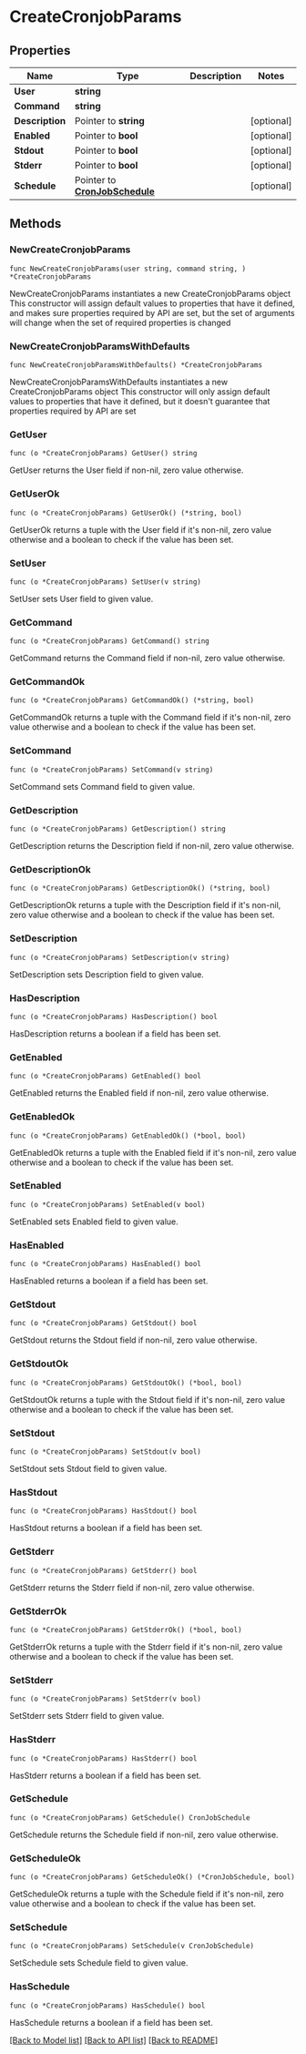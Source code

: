# CreateCronjobParams

## Properties

Name | Type | Description | Notes
------------ | ------------- | ------------- | -------------
**User** | **string** |  | 
**Command** | **string** |  | 
**Description** | Pointer to **string** |  | [optional] 
**Enabled** | Pointer to **bool** |  | [optional] 
**Stdout** | Pointer to **bool** |  | [optional] 
**Stderr** | Pointer to **bool** |  | [optional] 
**Schedule** | Pointer to [**CronJobSchedule**](CronJobSchedule.md) |  | [optional] 

## Methods

### NewCreateCronjobParams

`func NewCreateCronjobParams(user string, command string, ) *CreateCronjobParams`

NewCreateCronjobParams instantiates a new CreateCronjobParams object
This constructor will assign default values to properties that have it defined,
and makes sure properties required by API are set, but the set of arguments
will change when the set of required properties is changed

### NewCreateCronjobParamsWithDefaults

`func NewCreateCronjobParamsWithDefaults() *CreateCronjobParams`

NewCreateCronjobParamsWithDefaults instantiates a new CreateCronjobParams object
This constructor will only assign default values to properties that have it defined,
but it doesn't guarantee that properties required by API are set

### GetUser

`func (o *CreateCronjobParams) GetUser() string`

GetUser returns the User field if non-nil, zero value otherwise.

### GetUserOk

`func (o *CreateCronjobParams) GetUserOk() (*string, bool)`

GetUserOk returns a tuple with the User field if it's non-nil, zero value otherwise
and a boolean to check if the value has been set.

### SetUser

`func (o *CreateCronjobParams) SetUser(v string)`

SetUser sets User field to given value.


### GetCommand

`func (o *CreateCronjobParams) GetCommand() string`

GetCommand returns the Command field if non-nil, zero value otherwise.

### GetCommandOk

`func (o *CreateCronjobParams) GetCommandOk() (*string, bool)`

GetCommandOk returns a tuple with the Command field if it's non-nil, zero value otherwise
and a boolean to check if the value has been set.

### SetCommand

`func (o *CreateCronjobParams) SetCommand(v string)`

SetCommand sets Command field to given value.


### GetDescription

`func (o *CreateCronjobParams) GetDescription() string`

GetDescription returns the Description field if non-nil, zero value otherwise.

### GetDescriptionOk

`func (o *CreateCronjobParams) GetDescriptionOk() (*string, bool)`

GetDescriptionOk returns a tuple with the Description field if it's non-nil, zero value otherwise
and a boolean to check if the value has been set.

### SetDescription

`func (o *CreateCronjobParams) SetDescription(v string)`

SetDescription sets Description field to given value.

### HasDescription

`func (o *CreateCronjobParams) HasDescription() bool`

HasDescription returns a boolean if a field has been set.

### GetEnabled

`func (o *CreateCronjobParams) GetEnabled() bool`

GetEnabled returns the Enabled field if non-nil, zero value otherwise.

### GetEnabledOk

`func (o *CreateCronjobParams) GetEnabledOk() (*bool, bool)`

GetEnabledOk returns a tuple with the Enabled field if it's non-nil, zero value otherwise
and a boolean to check if the value has been set.

### SetEnabled

`func (o *CreateCronjobParams) SetEnabled(v bool)`

SetEnabled sets Enabled field to given value.

### HasEnabled

`func (o *CreateCronjobParams) HasEnabled() bool`

HasEnabled returns a boolean if a field has been set.

### GetStdout

`func (o *CreateCronjobParams) GetStdout() bool`

GetStdout returns the Stdout field if non-nil, zero value otherwise.

### GetStdoutOk

`func (o *CreateCronjobParams) GetStdoutOk() (*bool, bool)`

GetStdoutOk returns a tuple with the Stdout field if it's non-nil, zero value otherwise
and a boolean to check if the value has been set.

### SetStdout

`func (o *CreateCronjobParams) SetStdout(v bool)`

SetStdout sets Stdout field to given value.

### HasStdout

`func (o *CreateCronjobParams) HasStdout() bool`

HasStdout returns a boolean if a field has been set.

### GetStderr

`func (o *CreateCronjobParams) GetStderr() bool`

GetStderr returns the Stderr field if non-nil, zero value otherwise.

### GetStderrOk

`func (o *CreateCronjobParams) GetStderrOk() (*bool, bool)`

GetStderrOk returns a tuple with the Stderr field if it's non-nil, zero value otherwise
and a boolean to check if the value has been set.

### SetStderr

`func (o *CreateCronjobParams) SetStderr(v bool)`

SetStderr sets Stderr field to given value.

### HasStderr

`func (o *CreateCronjobParams) HasStderr() bool`

HasStderr returns a boolean if a field has been set.

### GetSchedule

`func (o *CreateCronjobParams) GetSchedule() CronJobSchedule`

GetSchedule returns the Schedule field if non-nil, zero value otherwise.

### GetScheduleOk

`func (o *CreateCronjobParams) GetScheduleOk() (*CronJobSchedule, bool)`

GetScheduleOk returns a tuple with the Schedule field if it's non-nil, zero value otherwise
and a boolean to check if the value has been set.

### SetSchedule

`func (o *CreateCronjobParams) SetSchedule(v CronJobSchedule)`

SetSchedule sets Schedule field to given value.

### HasSchedule

`func (o *CreateCronjobParams) HasSchedule() bool`

HasSchedule returns a boolean if a field has been set.


[[Back to Model list]](../README.md#documentation-for-models) [[Back to API list]](../README.md#documentation-for-api-endpoints) [[Back to README]](../README.md)


